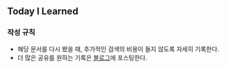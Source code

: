 ## Today I Learned

### 작성 규칙
- 해당 문서를 다시 봤을 때, 추가적인 검색의 비용이 들지 않도록 자세히 기록한다.
- 더 많은 공유를 원하는 기록은 <a href="#">블로그</a>에 포스팅한다.
